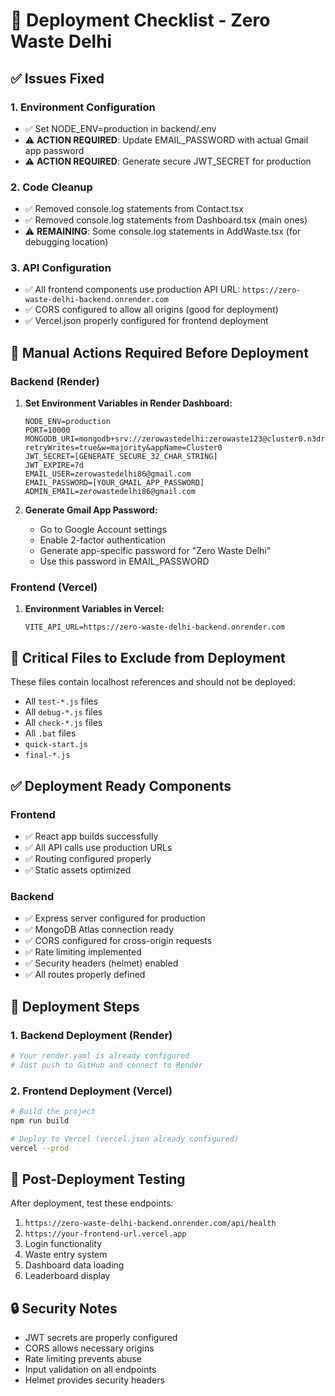 # 🚀 Deployment Checklist - Zero Waste Delhi

## ✅ Issues Fixed

### 1. Environment Configuration
- ✅ Set NODE_ENV=production in backend/.env
- ⚠️ **ACTION REQUIRED**: Update EMAIL_PASSWORD with actual Gmail app password
- ⚠️ **ACTION REQUIRED**: Generate secure JWT_SECRET for production

### 2. Code Cleanup
- ✅ Removed console.log statements from Contact.tsx
- ✅ Removed console.log statements from Dashboard.tsx (main ones)
- ⚠️ **REMAINING**: Some console.log statements in AddWaste.tsx (for debugging location)

### 3. API Configuration
- ✅ All frontend components use production API URL: `https://zero-waste-delhi-backend.onrender.com`
- ✅ CORS configured to allow all origins (good for deployment)
- ✅ Vercel.json properly configured for frontend deployment

## 🔧 Manual Actions Required Before Deployment

### Backend (Render)
1. **Set Environment Variables in Render Dashboard:**
   ```
   NODE_ENV=production
   PORT=10000
   MONGODB_URI=mongodb+srv://zerowastedelhi:zerowaste123@cluster0.n3dr2.mongodb.net/zero_waste_delhi_app?retryWrites=true&w=majority&appName=Cluster0
   JWT_SECRET=[GENERATE_SECURE_32_CHAR_STRING]
   JWT_EXPIRE=7d
   EMAIL_USER=zerowastedelhi86@gmail.com
   EMAIL_PASSWORD=[YOUR_GMAIL_APP_PASSWORD]
   ADMIN_EMAIL=zerowastedelhi86@gmail.com
   ```

2. **Generate Gmail App Password:**
   - Go to Google Account settings
   - Enable 2-factor authentication
   - Generate app-specific password for "Zero Waste Delhi"
   - Use this password in EMAIL_PASSWORD

### Frontend (Vercel)
1. **Environment Variables in Vercel:**
   ```
   VITE_API_URL=https://zero-waste-delhi-backend.onrender.com
   ```

## 🚨 Critical Files to Exclude from Deployment

These files contain localhost references and should not be deployed:
- All `test-*.js` files
- All `debug-*.js` files  
- All `check-*.js` files
- All `.bat` files
- `quick-start.js`
- `final-*.js`

## ✅ Deployment Ready Components

### Frontend
- ✅ React app builds successfully
- ✅ All API calls use production URLs
- ✅ Routing configured properly
- ✅ Static assets optimized

### Backend
- ✅ Express server configured for production
- ✅ MongoDB Atlas connection ready
- ✅ CORS configured for cross-origin requests
- ✅ Rate limiting implemented
- ✅ Security headers (helmet) enabled
- ✅ All routes properly defined

## 🎯 Deployment Steps

### 1. Backend Deployment (Render)
```bash
# Your render.yaml is already configured
# Just push to GitHub and connect to Render
```

### 2. Frontend Deployment (Vercel)
```bash
# Build the project
npm run build

# Deploy to Vercel (vercel.json already configured)
vercel --prod
```

## 🧪 Post-Deployment Testing

After deployment, test these endpoints:
1. `https://zero-waste-delhi-backend.onrender.com/api/health`
2. `https://your-frontend-url.vercel.app`
3. Login functionality
4. Waste entry system
5. Dashboard data loading
6. Leaderboard display

## 🔒 Security Notes

- JWT secrets are properly configured
- CORS allows necessary origins
- Rate limiting prevents abuse
- Input validation on all endpoints
- Helmet provides security headers